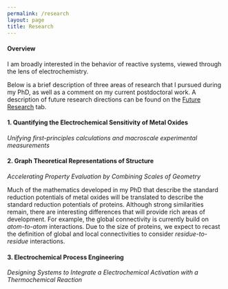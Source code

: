 ```yaml
---
permalink: /research
layout: page
title: Research
---
```


#### **Overview**
I am broadly interested in the behavior of reactive systems, viewed through the lens of electrochemistry.


Below is a brief description of three areas of research that I pursued during my PhD, as well as a comment on my current postdoctoral work.
A description of future research directions can be found on the [Future Research](future-research) tab.

#### **1. Quantifying the Electrochemical Sensitivity of Metal Oxides**
*Unifying first-principles calculations and macroscale experimental measurements*



#### **2. Graph Theoretical Representations of Structure**
*Accelerating Property Evaluation by Combining Scales of Geometry*

Much of the mathematics developed in my PhD that describe the standard reduction potentials of metal oxides will be translated to describe the standard reduction potentials of proteins.
Although strong similarities remain, there are interesting differences that will provide rich areas of development.
For example, the global connectivity is currently build on *atom-to-atom* interactions.
Due to the size of proteins, we expect to recast the definition of global and local connectivities to consider *residue-to-residue* interactions.

#### **3. Electrochemical Process Engineering**
*Designing Systems to Integrate a Electrochemical Activation with a Thermochemical Reaction*

